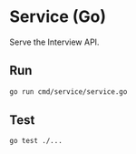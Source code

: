 # Service (Go)

Serve the Interview API.

## Run

```sh
go run cmd/service/service.go
```

## Test

```sh
go test ./...
```